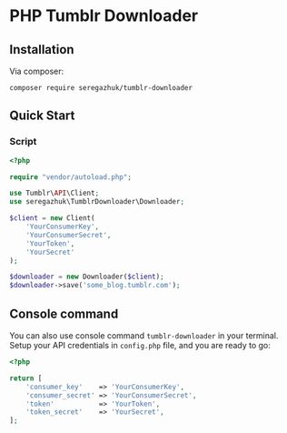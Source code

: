 # PHP Tumblr Downloader

## Installation

Via composer:
```
composer require seregazhuk/tumblr-downloader
```

## Quick Start

### Script

```php
<?php  

require "vendor/autoload.php";

use Tumblr\API\Client;
use seregazhuk\TumblrDownloader\Downloader;

$client = new Client(
    'YourConsumerKey', 
    'YourConsumerSecret', 
    'YourToken', 
    'YourSecret'
);

$downloader = new Downloader($client);
$downloader->save('some_blog.tumblr.com');
```

## Console command

You can also use console command `tumblr-downloader` in your terminal. Setup your API
credentials in `config.php` file, and you are ready to go:

```php
<?php

return [
    'consumer_key'    => 'YourConsumerKey',
    'consumer_secret' => 'YourConsumerSecret',
    'token'           => 'YourToken',
    'token_secret'    => 'YourSecret',
];
```